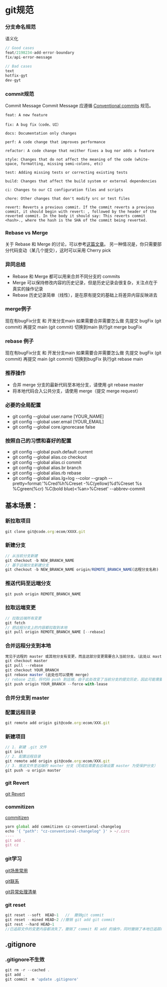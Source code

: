# git规范

### 分支命名规范
语义化
``` js
// Good cases
feat/2198234-add-error-boundary
fix/api-error-message

// Bad cases
text
hotfix-gyt
dev-gyt
```

### commit规范

Commit Message
Commit Message 应遵循 [Conventional commits](https://www.conventionalcommits.org/en/v1.0.0/#summary) 规范。

```http request
feat: A new feature

fix: A bug fix（code、UI）

docs: Documentation only changes

perf: A code change that improves performance

refactor: A code change that neither fixes a bug nor adds a feature

style: Changes that do not affect the meaning of the code (white-space, formatting, missing semi-colons, etc)

test: Adding missing tests or correcting existing tests

build: Changes that affect the build system or external dependencies

ci: Changes to our CI configuration files and scripts

chore: Other changes that don't modify src or test files

revert: Reverts a previous commit. If the commit reverts a previous commit, it should begin with revert: , followed by the header of the reverted commit. In the body it should say: This reverts commit <hash>., where the hash is the SHA of the commit being reverted.
```

### Rebase vs Merge
关于 Rebase 和 Merge 的讨论，可以参考[这篇文章](https://git-scm.com/book/zh/v2/Git-%E5%88%86%E6%94%AF-%E5%8F%98%E5%9F%BA)。
另一种情况是，你只需要部分代码变动（某几个提交），这时可以采用 Cherry pick

### 异同总结
- Rebase 和 Merge 都可以用来合并不同分支的 commits
- Merge 可以保持修改内容的历史记录，但是历史记录会很复杂，关注点在于真实的操作记录
- Rebase 历史记录简单（线性），是在原有提交的基础上将差异内容反映进去


### merge例子
现在有bugFix分支 和 开发分支main
如果需要合并需要怎么做 
先提交 bugFix  (git commit)
再提交 main  (git commit)
切换到main 执行git merge bugFix

### rebase 例子
现在有bugFix分支 和 开发分支main
如果需要合并需要怎么做 
先提交 bugFix  (git commit)
再提交 main  (git commit)
切换到bugFix 执行git rebase main







### 推荐操作
- 合并 merge 分支的最新代码至本地分支，请使用 git rebase master
- 将本地代码合入公共分支，请使用 merge（提交 merge request）


### 必要的全局配置

- git config --global user.name [YOUR_NAME]
- git config --global user.email [YOUR_EMAIL]
- git config --global core.ignorecase false

### 按照自己的习惯和喜好的配置
- git config --global push.default current
- git config --global alias.co checkout
- git config --global alias.ci commit
- git config --global alias.br branch
- git config --global alias.rb rebase
- git config --global alias.lg=log --color --graph --pretty=format:'%Cred%h%Creset -%C(yellow)%d%Creset %s %Cgreen(%cr) %C(bold blue)<%an>%Creset' --abbrev-commit


## 基本场景：
### 新拉取项目

```ts
git clone git@code.org:ecom/XXXX.git
```
### 新建分支

```ts
// 从当前分支新建
git checkout -b NEW_BRANCH_NAME
// 基于远端分支新建分支
git checkout -b NEW_BRANCH_NAME origin/REMOTE_BRANCH_NAME(远程分支名称)
```
### 推送代码至远端分支
``` ts
git push origin REMOTE_BRANCH_NAME
```
### 拉取远端变更
``` ts
// 拉取远端所有变更
git fetch
// 把远程分支上的内容都拉取到本地
git pull origin REMOTE_BRANCH_NAME [--rebase]
```

### 合并远程分支到本地
``` ts 
常见于远程的 master 或其他分支有变更，而且这部分变更需要合入当前分支。（此处以 master 为例）
git checkout master
git pull --rebase
git checkout YOUR_BRANCH
git rebase master (此处也可以使用 merge)
// rebase 之后，将代码 push 到远端，由于此处改变了当前分支的提交历史，因此可能需要 --force-with-lease
git push origin YOUR_BRANCH --force-with-lease
```

### 合并分支到 master


### 配置远程目录
``` jsx
git remote add origin git@code.org:ecom/XXX.git
```

### 新建项目

``` jsx
// 1. 新建 .git 文件
git init
// 2. 配置远程目录
git remote add origin git@code.org:ecom/XXX.git
// 3. 推送文件至远端的 master 分支（完成后需要去远端设置 master 为受保护分支）
git push -u origin master
```

### git Revert
[git Revert](https://segmentfault.com/a/1190000012897697)

### commitizen
[commitizen](https://github.com/commitizen/cz-cli#making-your-repo-commitizen-friendly)

``` js
yarn global add commitizen cz-conventional-changelog
echo '{ "path": "cz-conventional-changelog" }' > ~/.czrc
----
git add . 
git cz
```

### git学习
[git场景常用](https://github.com/k88hudson/git-flight-rules)

[git联系](https://learngitbranching.js.org/?locale=zh_CN)

[git异常处理清单](https://www.zoo.team/article/git-exception)

### git reset 
``` jsx
git reset --soft  HEAD~1   //  撤销git commit 
git reset --mined HEAD~2 //撤销 git add git commit 
git rest --hard HEAD~1
//已追踪文件的变更内容都消失了，撤销了 commit 和 add 的操作，同时撤销了本地已追踪内容的修改；未追踪的内容不会被改变。从上面的效果可以看到，文件的修改都会被撤销。-hard 参数需要谨慎使用。
```
## .gitignore
### .gitignore不生效
``` js
git rm -r --cached .
git add .
git commit -m 'update .gitignore'
```

